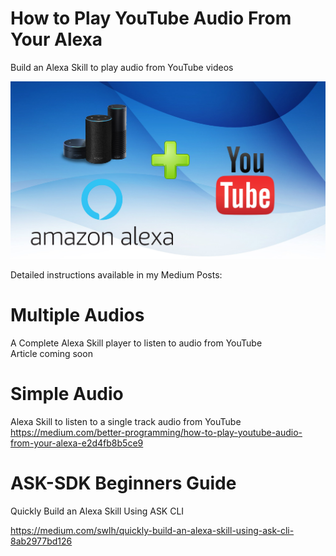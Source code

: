 # How to Play YouTube Audio From Your Alexa
Build an Alexa Skill to play audio from YouTube videos

![Alt Alexa Skill + YouTube](/img/alexa-youtube.jpg)

Detailed instructions available in my Medium Posts:</br>

# Multiple Audios
A Complete Alexa Skill player to listen to audio from YouTube</br>
Article coming soon

# Simple Audio
Alexa Skill to listen to a single track audio from YouTube</br>
https://medium.com/better-programming/how-to-play-youtube-audio-from-your-alexa-e2d4fb8b5ce9

# ASK-SDK Beginners Guide
Quickly Build an Alexa Skill Using ASK CLI

https://medium.com/swlh/quickly-build-an-alexa-skill-using-ask-cli-8ab2977bd126


